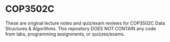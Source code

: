 # COP3502C

These are original lecture notes and quiz/exam reviews for COP3502C Data Structures & Algorithms. This repository DOES NOT CONTAIN any code from labs, programming assignments, or quizzes/exams. 